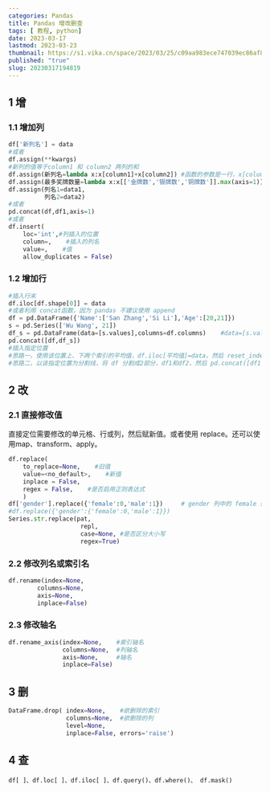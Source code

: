 ```yaml
---
categories: Pandas
title: Pandas 增改删查
tags: [ 教程, python]
date: 2023-03-17
lastmod: 2023-03-23 
thumbnail: https://s1.vika.cn/space/2023/03/25/c09aa983ece747039ec86af84373b3c5?attname=technology-1283624__340.jpg 
published: "true"
slug: 20230317194819
---
```



## 1 增  
### 1.1 增加列

```python
df['新列名'] = data
#或者
df.assign(**kwargs)
#新列的值等于column1 和 column2 两列的和
df.assign(新列名=lambda x:x[column1]+x[column2]) #函数的参数是一行，x[column1]表示该行、列名为 column1 的值，
df.assign(最多奖牌数量=lambda x:x[['金牌数','银牌数','铜牌数']].max(axis=1))
df.assign(列名1=data1,
          列名2=data2)
#或者
pd.concat(df,df1,axis=1)
#或者
df.insert(
    loc='int',#列插入的位置
    column=,    #插入的列名
    value=,    #值
    allow_duplicates = False)
```
  
### 1.2 增加行  

```python
#插入行末
df.iloc[df.shape[0]] = data
#或者利用 concat函数，因为 pandas 不建议使用 append
df = pd.DataFrame({'Name':['San Zhang','Si Li'],'Age':[20,21]})
s = pd.Series(['Wu Wang', 21])
df_s = pd.DataFrame(data=[s.values],columns=df.columns)    #data=[s.values]，表示这是一行数据，如果去掉 []，表示这是一列数据
pd.concat([df,df_s])
#插入指定位置
#思路一，使用该位置上、下两个索引的平均值，df.iloc[平均值]=data，然后 reset_index(drop=True)
#思路二，以该指定位置为分割线，将 df 分割成2部分，df1和df2，然后 pd.concat([df1,data,df2],ignore_index=True)
```

## 2 改 

### 2.1 直接修改值  

直接定位需要修改的单元格、行或列，然后赋新值。或者使用 replace。还可以使用map、transform、apply。  

```python
df.replace(
    to_replace=None,    #旧值
    value=<no_default>,    #新值
    inplace = False,
    regex = False,    #是否启用正则表达式
    )
df['gender'].replace({'female':0,'male':1})     # gender 列中的 female 修改为 0，male 修改为1
#df.replace({'gender':{'female':0,'male':1}})
Series.str.replace(pat,
                    repl,
                    case=None, #是否区分大小写
                    regex=True)
```  

### 2.2 修改列名或索引名  

```python
df.rename(index=None,
        columns=None,
        axis=None,
        inplace=False)
```  

### 2.3 修改轴名  

```python
df.rename_axis(index=None,    #索引轴名
               columns=None,  #列轴名
               axis=None,     #轴名
               inplace=False)
```  

## 3 删  

```python
DataFrame.drop( index=None,    #欲删除的索引
                columns=None,  #欲删除的列
                level=None,
                inplace=False, errors='raise')
```  

## 4 查  

`df[ ]、df.loc[ ]、df.iloc[ ]、df.query()、df.where()、 df.mask()`
